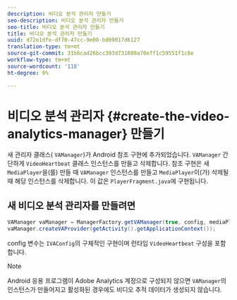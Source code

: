 ```yaml
---
description: 비디오 분석 관리자 만들기
seo-description: 비디오 분석 관리자 만들기
seo-title: 비디오 분석 관리자 만들기
title: 비디오 분석 관리자 만들기
uuid: d72e1dfe-df70-47cc-9e00-bd09017d6127
translation-type: tm+mt
source-git-commit: 31b6cad26bcc393d731080a70eff1c59551f1c8e
workflow-type: tm+mt
source-wordcount: '118'
ht-degree: 0%

---
```



# 비디오 분석 관리자 {#create-the-video-analytics-manager} 만들기

새 관리자 클래스( `VAManager`)가 Android 참조 구현에 추가되었습니다. `VAManager` 간단하게  `VideoHeartbeat` 클래스 인스턴스를 만들고 삭제합니다. 참조 구현은 새 `MediaPlayer`을(를) 만들 때 `VAManager` 인스턴스를 만들고 `MediaPlayer`이(가) 삭제될 때 해당 인스턴스를 삭제합니다. 이 값은 `PlayerFragment.java`에 구현됩니다.

## 새 비디오 분석 관리자를 만들려면

```java
VAManager vaManager = ManagerFactory.getVAManager(true, config, mediaPlayer);  
vaManager.createVAProvider(getActivity().getApplicationContext()); 
```

config 변수는 `IVAConfig`의 구체적인 구현이며 런타임 `VideoHeartbeat` 구성을 포함합니다.

>[!NOTE]
>
>Android 응용 프로그램이 Adobe Analytics 계정으로 구성되지 않으면 `VAManager`의 인스턴스가 만들어지고 활성화된 경우에도 비디오 추적 데이터가 생성되지 않습니다.


